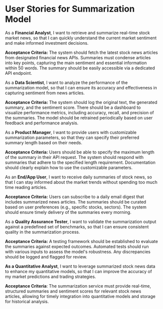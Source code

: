 # User Stories for Summarization Model


As a **Financial Analyst**, I want to retrieve and summarize real-time stock market news, so that I can quickly understand the current market sentiment and make informed investment decisions.

**Acceptance Criteria:**
The system should fetch the latest stock news articles from designated financial news APIs.
Summaries must condense articles into key points, capturing the main sentiment and essential information within 50 words.
The summary should be easily accessible via a dedicated API endpoint.

As a **Data Scientist**, I want to analyze the performance of the summarization model, so that I can ensure its accuracy and effectiveness in capturing sentiment from news articles.

**Acceptance Criteria:**
The system should log the original text, the generated summary, and the sentiment score.
There should be a dashboard to visualize performance metrics, including accuracy, recall, and precision of the summaries.
The model should be retrained periodically based on user feedback and performance analysis.

As a **Product Manager**, I want to provide users with customizable summarization parameters, so that they can specify their preferred summary length based on their needs.

**Acceptance Criteria:**
Users should be able to specify the maximum length of the summary in their API request.
The system should respond with summaries that adhere to the specified length requirement.
Documentation should clearly explain how to use the customizable parameters.

As an **End/App User**, I want to receive daily summaries of stock news, so that I can stay informed about the market trends without spending too much time reading articles.

**Acceptance Criteria:**
Users can subscribe to a daily email digest that includes summarized news articles.
The summaries should be curated based on user preferences (e.g., specific stocks, sectors).
The system should ensure timely delivery of the summaries every morning.

As a **Quality Assurance Tester**, I want to validate the summarization output against a predefined set of benchmarks, so that I can ensure consistent quality in the summarization process.

**Acceptance Criteria:**
A testing framework should be established to evaluate the summaries against expected outcomes.
Automated tests should run with various inputs to assess the model's robustness.
Any discrepancies should be logged and flagged for review.

**As a Quantitative Analyst**, I want to leverage summarized stock news data to enhance my quantitative models, so that I can improve the accuracy of my market predictions and trading strategies.

**Acceptance Criteria**: The summarization service must provide real-time, structured summaries and sentiment scores for relevant stock news articles, allowing for timely integration into quantitative models and storage for historical analysis.

